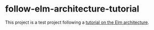 # follow-elm-architecture-tutorial

This project is a test project following a [tutorial on the Elm architecture](https://www.elm-tutorial.org/en/04-starting/cover.html).
